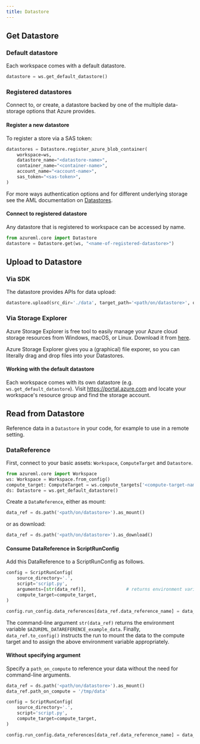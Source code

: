 ```yaml
---
title: Datastore
---
```


## Get Datastore

### Default datastore

Each workspace comes with a default datastore.

```python
datastore = ws.get_default_datastore()
```

### Registered datastores

Connect to, or create, a datastore backed by one of the multiple data-storage options
that Azure provides.

#### Register a new datastore

To register a store via a SAS token:

```python
datastores = Datastore.register_azure_blob_container(
    workspace=ws,
    datastore_name="<datastore-name>",
    container_name="<container-name>",
    account_name="<account-name>",
    sas_token="<sas-token>",
)
```

For more ways authentication options and for different underlying storage see
the AML documentation on
[Datastores](https://docs.microsoft.com/en-us/python/api/azureml-core/azureml.core.datastore(class)?view=azure-ml-py).

#### Connect to registered datastore

Any datastore that is registered to workspace can be accessed by name.

```python
from azureml.core import Datastore
datastore = Datastore.get(ws, "<name-of-registered-datastore>")
```

## Upload to Datastore

### Via SDK

The datastore provides APIs for data upload:

```python
datastore.upload(src_dir='./data', target_path='<path/on/datastore>', overwrite=True)
```

### Via Storage Explorer

Azure Storage Explorer is free tool to easily manage your Azure cloud storage
resources from Windows, macOS, or Linux. Download it from [here](https://azure.microsoft.com/features/storage-explorer/).

Azure Storage Explorer gives you a (graphical) file exporer, so you can literally drag and drop
files into your Datastores.

#### Working with the default datastore

Each workspace comes with its own datastore (e.g. `ws.get_default_datastore`). Visit https://portal.azure.com
and locate your workspace's resource group and find the storage account.

## Read from Datastore

Reference data in a `Datastore` in your code, for example to use in a remote setting.

### DataReference

First, connect to your basic assets: `Workspace`, `ComputeTarget` and `Datastore`.

```python
from azureml.core import Workspace
ws: Workspace = Workspace.from_config()
compute_target: ComputeTarget = ws.compute_targets['<compute-target-name>']
ds: Datastore = ws.get_default_datastore()
```

Create a `DataReference`, either as mount:

```python
data_ref = ds.path('<path/on/datastore>').as_mount()
```

or as download:

```python
data_ref = ds.path('<path/on/datastore>').as_download()
```

#### Consume DataReference in ScriptRunConfig

Add this DataReference to a ScriptRunConfig as follows.

```python
config = ScriptRunConfig(
    source_directory='.',
    script='script.py',
    arguments=[str(data_ref)],               # returns environment variable $AZUREML_DATAREFERENCE_example_data
    compute_target=compute_target,
)

config.run_config.data_references[data_ref.data_reference_name] = data_ref.to_config()
```

The command-line argument `str(data_ref)` returns the environment variable `$AZUREML_DATAREFERENCE_example_data`.
Finally, `data_ref.to_config()` instructs the run to mount the data to the compute target and to assign the
above environment variable appropriately.

#### Without specifying argument

Specify a `path_on_compute` to reference your data without the need for command-line arguments.

```python
data_ref = ds.path('<path/on/datastore>').as_mount()
data_ref.path_on_compute = '/tmp/data'

config = ScriptRunConfig(
    source_directory='.',
    script='script.py',
    compute_target=compute_target,
)

config.run_config.data_references[data_ref.data_reference_name] = data_ref.to_config()
```






<!-- 
Creating a DataReference explicitly allows you to specify the path on compute. We can then reference
this path directly from within our code without having to use command-line arguments.

```python
from azureml.data.data_reference import DataReference

data_ref : DataReference = DataReference (
    datastore=ds,
    data_reference_name='data_ref',
    path_on_datastore='example/data_dir',
    mode='mount',
    path_on_compute='/tmp/data',
    overwrite=True,
)
```

Now `script.py` can reference `/tmp/data` directly.

```python
config = ScriptRunConfig(
    source_directory='.',
    script='script.py',
    compute_target=compute_target,
)

config.run_config.data_references['data_ref'] = data_ref.to_config()
``` -->